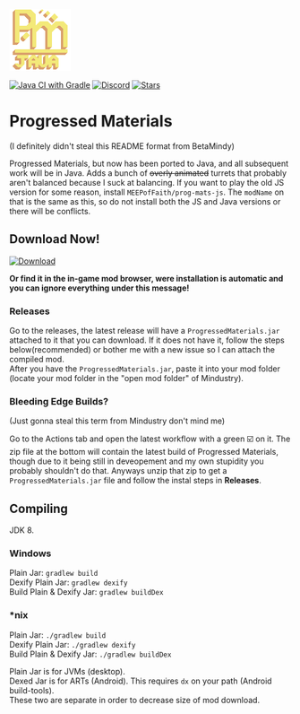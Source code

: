 ![Logo](assets/icon.png)

[![Java CI with Gradle](https://github.com/MEEPofFaith/prog-mats-java/workflows/Java%20CI%20with%20Gradle/badge.svg)](https://github.com/sMEEPofFaith/prog-mats-java/actions) [![Discord](https://img.shields.io/discord/704355237246402721.svg?logo=discord&logoColor=white&logoWidth=20&labelColor=7289DA&label=Discord)](https://discord.gg/RCCVQFW) [![Stars](https://img.shields.io/github/stars/MEEPofFaith/prog-mats-java?label=Star%20the%20mod%20here%21&style=social)]()

# Progressed Materials
(I definitely didn't steal this README format from BetaMindy)

Progressed Materials, but now has been ported to Java, and all subsequent work will be in Java.
Adds a bunch of ~~overly animated~~ turrets that probably aren't balanced because I suck at balancing.
If you want to play the old JS version for some reason, install `MEEPofFaith/prog-mats-js`. The `modName` on that is the same as this, so do not install both the JS and Java versions or there will be conflicts.

## Download Now!   
[![Download](https://img.shields.io/github/v/release/MEEPofFaith/prog-mats-java?color=gold&include_prereleases&label=DOWNLOAD%20LATEST%20RELEASE&logo=github&logoColor=FCC21B&style=for-the-badge)](https://github.com/MEEPofFaith/prog-mats-java/releases)

__Or find it in the in-game mod browser, were installation is automatic and you can ignore everything under this message!__

### Releases   
Go to the releases, the latest release will have a `ProgressedMaterials.jar` attached to it that you can download. If it does not have it, follow the steps below(recommended) or bother me with a new issue so I can attach the compiled mod.   
After you have the `ProgressedMaterials.jar`, paste it into your mod folder (locate your mod folder in the "open mod folder" of Mindustry).

### Bleeding Edge Builds?
(Just gonna steal this term from Mindustry don't mind me)

Go to the Actions tab and open the latest workflow with a green ☑️ on it. The zip file at the bottom will contain the latest build of Progressed Materials, though due to it being still in deveopement and my own stupidity you probably shouldn't do that. Anyways unzip that zip to get a `ProgressedMaterials.jar` file and follow the instal steps in **Releases**.

## Compiling
JDK 8.

### Windows
Plain Jar: `gradlew build`\
Dexify Plain Jar: `gradlew dexify`\
Build Plain & Dexify Jar: `gradlew buildDex`

### *nix
Plain Jar: `./gradlew build`\
Dexify Plain Jar: `./gradlew dexify`\
Build Plain & Dexify Jar: `./gradlew buildDex`

Plain Jar is for JVMs (desktop).\
Dexed Jar is for ARTs (Android). This requires `dx` on your path (Android build-tools).\
These two are separate in order to decrease size of mod download.

